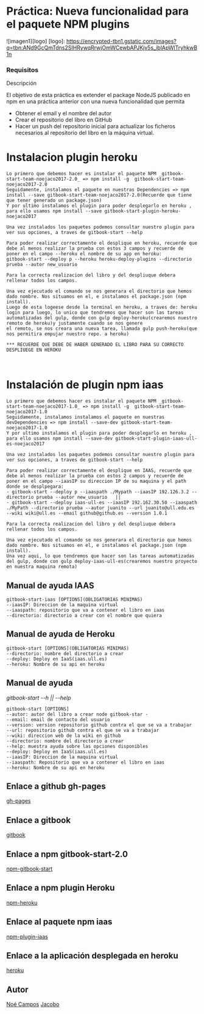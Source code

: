 #
# Práctica: Nueva funcionalidad para el paquete NPM plugins


![imagen1][logo]
[logo]: https://encrypted-tbn1.gstatic.com/images?q=tbn:ANd9GcQmTdns2SIHRywqRrwjOmWCewbAPJKjv5s_iblApWlTryhkwB1n

### Requisitos

Descripción

El objetivo de esta práctica es extender el package NodeJS publicado en npm en una práctica anterior con una nueva funcionalidad que permita
* Obtener el email y el nombre del autor
* Crear el repositorio del libro en GitHub
* Hacer un push del repositorio inicial para actualizar los ficheros necesarios al repositorio del libro en la máquina virtual.


# Instalacion plugin heroku
```
Lo primero que debemos hacer es instalar el paquete NPM _gitbook-start-team-noejaco2017-2.0_ => npm install -g  gitbook-start-team-noejaco2017-2.0
Seguidamente, instalamos el paquete en nuestras Dependencies => npm install --save gitbook-start-team-noejaco2017-2.0(Recuerde que tiene que tener generado un package.json)
Y por ultimo instalamos el plugin para poder desplegarlo en heroku , para ello usamos npm install --save gitbook-start-plugin-heroku-noejaco2017

Una vez instalados los paquetes podemos consultar nuestro plugin para ver sus opciones, a traves de gitbook-start --help

Para poder realizar correctamente el desplique en heroku, recuerde que debe al menos realizar la prueba con estos 3 campos y recuerde de poner en el campo --heroku el nombre de su app en heroku:
gitbook-start --deploy p --heroku heroku-deploy-plugins --directorio prueba --autor new_usuario

Para la correcta realizacion del libro y del despliuque debera rellenar todos los campos.

Una vez ejecutado el comando se nos generara el directorio que hemos dado nombre. Nos situamos en el, e instalamos el package.json (npm install).
Luego de esta logeese desde la terminal en heroku, a traves de: heroku login para luego, lo unico que tendremos que hacer son las tareas automatizadas del gulp, donde con gulp deploy-heroku(crearemos nuestro remoto de heroku)y justamente cuando se nos genere
el remoto, se nos creara una nueva tarea, llamada gulp push-heroku(que nos permitira empujar nuestro repo. a heroku)

*** RECUERDE QUE DEBE DE HABER GENERADO EL LIBRO PARA SU CORRECTO DESPLIUEGE EN HEROKU



```

# Instalación de plugin npm iaas


```
Lo primero que debemos hacer es instalar el paquete NPM _gitbook-start-team-noejaco2017-1.0_ => npm install -g  gitbook-start-team-noejaco2017-1.0
Seguidamente, instalamos instalamos el paquete en nuestras devDependencies => npm install --save-dev gitbook-start-team-noejaco2017-1.0
Y por ultimo instalamos el plugin para poder desplegarlo en heroku , para ello usamos npm install --save-dev gitbook-start-plugin-iaas-ull-es-noejaco2017

Una vez instalados los paquetes podemos consultar nuestro plugin para ver sus opciones, a traves de gitbook-start --help

Para poder realizar correctamente el desplique en IAAS, recuerde que debe al menos realizar la prueba con estos 2 campos y recuerde de poner en el campo --iaasIP su direccion IP de su maquina y el path donde se desplpegara:
- gitbook-start --deploy p --iaaspath ./Mypath --iaasIP 192.126.3.2 --directorio prueba --autor new_usuario   ||
- gitbook-start --deploy iaas-ull-es --iaasIP 192.162.30.50 --iaaspath ./MyPath --directorio prueba --autor juanito --url juanito@ull.edu.es --wiki wiki@ull.es --email github@github.es --version 1.0.1

Para la correcta realizacion del libro y del despliuque debera rellenar todos los campos.

Una vez ejecutado el comando se nos generara el directorio que hemos dado nombre. Nos situamos en el, e instalamos el package.json (npm install).
Una vez aqui, lo que tendremos que hacer son las tareas automatizadas del gulp, donde con gulp deploy-iaas-ull-es(crearemos nuestro proyecto en nuestra maquina remota)
```


## Manual de ayuda IAAS

````````````````````
gitbook-start-iaas [OPTIONS](OBLIGATORIAS MINIMAS)
--iaasIP: Direccion de la maquina virtual
--iaaspath: repositorio que va a contener el libro en iaas
--directorio: directorio a crear con el nombre que quiera
````````````````````

## Manual de ayuda de Heroku
```
gitbook-start [OPTIONS](OBLIGATORIAS MINIMAS)
--directorio: nombre del directorio a crear
--deploy: Deploy en IaaS(iaas.ull.es)
--heroku: Nombre de su api en heroku
```


## Manual de ayuda
_gitbook-start --h || --help_
````````````````````
gitbook-start [OPTIONS]
--autor: autor del libro a crear node gitbook-star -
--email: email de contacto del usuario
--version: version repositorio github contra el que se va a trabajar
--url: repositorio github contra el que se va a trabajar
--wiki: direccion web de la wiki en github
--directorio: nombre del directorio a crear
--help: muestra ayuda sobre las opciones disponibles
--deploy: Deploy en IaaS(iaas.ull.es)
--iaasIP: Direccion de la maquina virtual
--iaaspath: Repositorio que va a contener el libro en iaas
--heroku: Nombre de su api en heroku

````````````````````


## Enlace a github gh-pages
[gh-pages](https://ull-esit-sytw-1617.github.io/tareas-iniciales-noejaco2017/)

## Enlace a gitbook
[gitbook](https://alu0100836059.gitbooks.io/apuntessytw/content/)

## Enlace a npm gitbook-start-2.0
[npm-gitbook-start](https://www.npmjs.com/package/gitbook-start-team-noejaco2017-2.0)

## Enlace a npm plugin Heroku
[npm-heroku](https://www.npmjs.com/package/gitbook-start-plugin-heroku-noejaco2017)

## Enlace al paquete npm iaas
[npm-plugin-iaas](https://www.npmjs.com/package/gitbook-start-plugin-iaas-ull-es-noejaco2017)

## Enlace a la aplicación desplegada en heroku
[heroku](https://herokuiaass.herokuapp.com/)



## Autor
[Noé Campos](http://dsi1516.github.io/Practica1/)
[Jacobo]()
